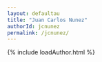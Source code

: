 ```yaml
---
layout: defaultau
title: "Juan Carlos Nunez"
authorId: jcnunez
permalink: /jcnunez/
---
```

{% include loadAuthor.html %}
<script>
    $(document).ready(function(){
        showAuthorBio('{{ page.authorId }}');
   });
</script>